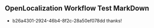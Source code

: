 ## OpenLocalization Workflow Test MarkDown
* b26a4301-2924-46b4-8f2c-28a50ef078dd 
thanks!<!--HONumber=Mar16_HO3-->
